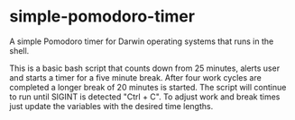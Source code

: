 # simple-pomodoro-timer
A simple Pomodoro timer for Darwin operating systems that runs in the shell.

This is a basic bash script that counts down from 25 minutes, alerts user and starts a timer for a five minute break. After four work cycles are completed a longer break of 20 minutes is started. The script will continue to run until SIGINT is detected "Ctrl + C". To adjust work and break times just update the variables with the desired time lengths.

